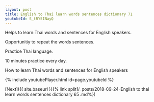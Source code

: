```yaml
---
layout: post
title: English to Thai learn words sentences dictionary 71 
youtubeId: S_tRY5INayQ
---
```

 
 
Helps to learn Thai words and sentences for English speakers.

Opportunitiy to repeat the words sentences. 

Practice Thai language. 
 
10 minutes practice every day. 
 
How to learn Thai words and sentences for English speakers 
 
{% include youtubePlayer.html id=page.youtubeId %}
 
 
[Next]({{ site.baseurl }}{% link  split1/_posts/2018-09-24-English to thai learn words sentences dictionary 65 .md%})
 
